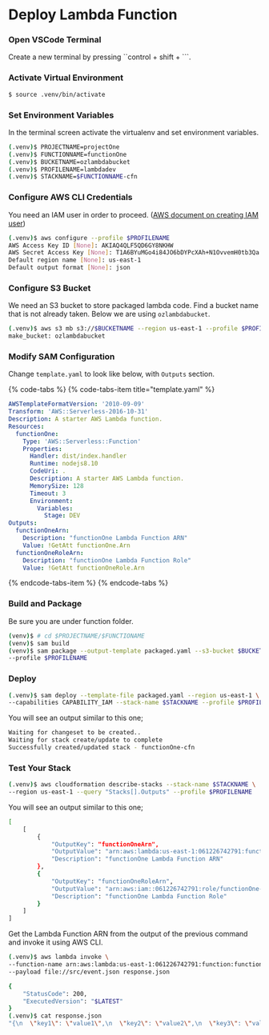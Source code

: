 # Deploy Lambda Function

### Open VSCode Terminal

Create a new terminal by pressing ``control + shift + ```.

### Activate Virtual Environment

```bash
$ source .venv/bin/activate
```

### Set Environment Variables

In the terminal screen activate the virtualenv and  set environment variables.

```bash
(.venv)$ PROJECTNAME=projectOne
(.venv)$ FUNCTIONNAME=functionOne
(.venv)$ BUCKETNAME=ozlambdabucket
(.venv)$ PROFILENAME=lambdadev
(.venv)$ STACKNAME=$FUNCTIONNAME-cfn
```

###  Configure AWS CLI Credentials

You need an IAM user in order to proceed. \([AWS document on creating IAM user](https://docs.aws.amazon.com/en_pv/IAM/latest/UserGuide/id_users_create.html)\)

```bash
(.venv)$ aws configure --profile $PROFILENAME
AWS Access Key ID [None]: AKIAQ4QLF5QD6GY8NKHW
AWS Secret Access Key [None]: T1A6BYuMGo4i84JO6bDYPcXAh+N1OvvemH0tb3Qa
Default region name [None]: us-east-1
Default output format [None]: json
```

### Configure S3 Bucket

We need an S3 bucket to store packaged lambda code. Find a bucket name that is not already taken. Below we are using `ozlambdabucket`.

```bash
(.venv)$ aws s3 mb s3://$BUCKETNAME --region us-east-1 --profile $PROFILENAME
make_bucket: ozlambdabucket
```

### Modify SAM Configuration

Change `template.yaml` to look like below, with `Outputs` section.

{% code-tabs %}
{% code-tabs-item title="template.yaml" %}
```yaml
AWSTemplateFormatVersion: '2010-09-09'
Transform: 'AWS::Serverless-2016-10-31'
Description: A starter AWS Lambda function.
Resources:
  functionOne:
    Type: 'AWS::Serverless::Function'
    Properties:
      Handler: dist/index.handler
      Runtime: nodejs8.10
      CodeUri: .
      Description: A starter AWS Lambda function.
      MemorySize: 128
      Timeout: 3
      Environment:
        Variables:
          Stage: DEV
Outputs:
  functionOneArn:
    Description: "functionOne Lambda Function ARN"
    Value: !GetAtt functionOne.Arn
  functionOneRoleArn:
    Description: "functionOne Lambda Function Role"
    Value: !GetAtt functionOneRole.Arn


```
{% endcode-tabs-item %}
{% endcode-tabs %}

### Build and Package

Be sure you are under function folder.

```bash
(venv)$ # cd $PROJECTNAME/$FUNCTIONAME
(venv)$ sam build
(venv)$ sam package --output-template packaged.yaml --s3-bucket $BUCKETNAME \
--profile $PROFILENAME
```

### Deploy

```bash
(.venv)$ sam deploy --template-file packaged.yaml --region us-east-1 \
--capabilities CAPABILITY_IAM --stack-name $STACKNAME --profile $PROFILENAME
```

You will see an output similar to this one;

```bash
Waiting for changeset to be created..
Waiting for stack create/update to complete
Successfully created/updated stack - functionOne-cfn
```

### Test Your Stack

```bash
(.venv)$ aws cloudformation describe-stacks --stack-name $STACKNAME \
--region us-east-1 --query "Stacks[].Outputs" --profile $PROFILENAME
```

You will see an output similar to this one;

```bash
[
    [
        {
            "OutputKey": "functionOneArn",
            "OutputValue": "arn:aws:lambda:us-east-1:061226742791:function:functionOne-cfn-functionOne-37WRWIL2LYZ8",
            "Description": "functionOne Lambda Function ARN"
        },
        {
            "OutputKey": "functionOneRoleArn",
            "OutputValue": "arn:aws:iam::061226742791:role/functionOne-cfn-functionOneRole-12J5NO0E1SLTJ",
            "Description": "functionOne Lambda Function Role"
        }
    ]
]
```

Get the Lambda Function ARN from the output of the previous command and invoke it using AWS CLI.

```bash
(.venv)$ aws lambda invoke \
--function-name arn:aws:lambda:us-east-1:061226742791:function:functionOne-cfn-functionOne-37WRWIL2LYZ8 \
--payload file://src/event.json response.json 

{
    "StatusCode": 200,
    "ExecutedVersion": "$LATEST"
}
(.venv)$ cat response.json 
"{\n  \"key1\": \"value1\",\n  \"key2\": \"value2\",\n  \"key3\": \"value3\"\n}"
```



